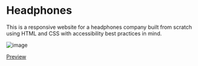 # Headphones

This is a responsive website for a headphones company built from scratch using HTML and CSS with accessibility best practices in mind.

![image](https://github.com/josueahadi/alu-headphones/design.png)

[Preview](https://joheadphones.netlify.app/)
